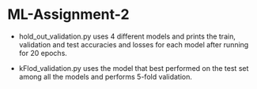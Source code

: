 # ML-Assignment-2
 - hold_out_validation.py uses 4 different models and prints the train, validation and test accuracies and losses for each model after running for 20 epochs.

- kFlod_validation.py uses the model that best performed on the test set among all the models and performs 5-fold validation.
